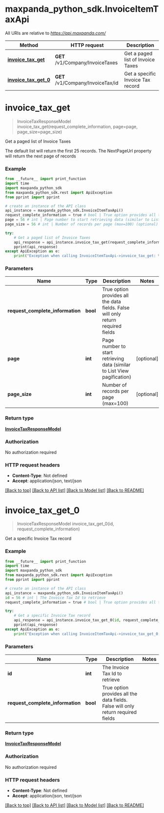 # maxpanda_python_sdk.InvoiceItemTaxApi

All URIs are relative to *https://api.maxpanda.com/*

Method | HTTP request | Description
------------- | ------------- | -------------
[**invoice_tax_get**](InvoiceItemTaxApi.md#invoice_tax_get) | **GET** /v1/Company/InvoiceTaxes | Get a paged list of Invoice Taxes
[**invoice_tax_get_0**](InvoiceItemTaxApi.md#invoice_tax_get_0) | **GET** /v1/Company/InvoiceTax/id | Get a specific Invoice Tax record

# **invoice_tax_get**
> InvoiceTaxResponseModel invoice_tax_get(request_complete_information, page=page, page_size=page_size)

Get a paged list of Invoice Taxes

The default list will return the first 25 records.  The NextPageUrl property will return the next page of records

### Example
```python
from __future__ import print_function
import time
import maxpanda_python_sdk
from maxpanda_python_sdk.rest import ApiException
from pprint import pprint

# create an instance of the API class
api_instance = maxpanda_python_sdk.InvoiceItemTaxApi()
request_complete_information = true # bool | True option provides all the data fields. False will only return required fields
page = 56 # int | Page number to start retrieving data (similar to List View pagification) (optional)
page_size = 56 # int | Number of records per page (max=100) (optional)

try:
    # Get a paged list of Invoice Taxes
    api_response = api_instance.invoice_tax_get(request_complete_information, page=page, page_size=page_size)
    pprint(api_response)
except ApiException as e:
    print("Exception when calling InvoiceItemTaxApi->invoice_tax_get: %s\n" % e)
```

### Parameters

Name | Type | Description  | Notes
------------- | ------------- | ------------- | -------------
 **request_complete_information** | **bool**| True option provides all the data fields. False will only return required fields | 
 **page** | **int**| Page number to start retrieving data (similar to List View pagification) | [optional] 
 **page_size** | **int**| Number of records per page (max&#x3D;100) | [optional] 

### Return type

[**InvoiceTaxResponseModel**](InvoiceTaxResponseModel.md)

### Authorization

No authorization required

### HTTP request headers

 - **Content-Type**: Not defined
 - **Accept**: application/json, text/json

[[Back to top]](#) [[Back to API list]](../README.md#documentation-for-api-endpoints) [[Back to Model list]](../README.md#documentation-for-models) [[Back to README]](../README.md)

# **invoice_tax_get_0**
> InvoiceTaxResponseModel invoice_tax_get_0(id, request_complete_information)

Get a specific Invoice Tax record

### Example
```python
from __future__ import print_function
import time
import maxpanda_python_sdk
from maxpanda_python_sdk.rest import ApiException
from pprint import pprint

# create an instance of the API class
api_instance = maxpanda_python_sdk.InvoiceItemTaxApi()
id = 56 # int | The Invoice Tax Id to retrieve
request_complete_information = true # bool | True option provides all the data fields. False will only return required fields

try:
    # Get a specific Invoice Tax record
    api_response = api_instance.invoice_tax_get_0(id, request_complete_information)
    pprint(api_response)
except ApiException as e:
    print("Exception when calling InvoiceItemTaxApi->invoice_tax_get_0: %s\n" % e)
```

### Parameters

Name | Type | Description  | Notes
------------- | ------------- | ------------- | -------------
 **id** | **int**| The Invoice Tax Id to retrieve | 
 **request_complete_information** | **bool**| True option provides all the data fields. False will only return required fields | 

### Return type

[**InvoiceTaxResponseModel**](InvoiceTaxResponseModel.md)

### Authorization

No authorization required

### HTTP request headers

 - **Content-Type**: Not defined
 - **Accept**: application/json, text/json

[[Back to top]](#) [[Back to API list]](../README.md#documentation-for-api-endpoints) [[Back to Model list]](../README.md#documentation-for-models) [[Back to README]](../README.md)

